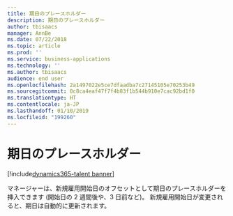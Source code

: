 ```yaml
---
title: 期日のプレースホルダー
description: 期日のプレースホルダー
author: tbisaacs
manager: AnnBe
ms.date: 07/22/2018
ms.topic: article
ms.prod: ''
ms.service: business-applications
ms.technology: ''
ms.author: tbisaacs
audience: end user
ms.openlocfilehash: 2a1497022e5ce7dfaadba7c27145105e70253b49
ms.sourcegitcommit: 0c8ca4eaf47f7f4b83f1b544b910e7cac92bd1f0
ms.translationtype: HT
ms.contentlocale: ja-JP
ms.lasthandoff: 01/10/2019
ms.locfileid: "199260"
---
```

#  <a name="due-date-placeholders"></a>期日のプレースホルダー

[!include[dynamics365-talent banner](../../includes/dynamics365-talent.md)]



マネージャーは、新規雇用開始日のオフセットとして期日のプレースホルダーを挿入できます (開始日の 2 週間後や、3 日前など)。 新規雇用開始日が変更されると、期日は自動的に更新されます。

